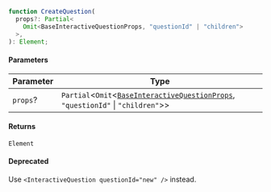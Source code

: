 ```ts
function CreateQuestion(
  props?: Partial<
    Omit<BaseInteractiveQuestionProps, "questionId" | "children">
  >,
): Element;
```

#### Parameters

| Parameter | Type                                                                                                                 |
| --------- | -------------------------------------------------------------------------------------------------------------------- |
| `props`?  | `Partial`<`Omit`<[`BaseInteractiveQuestionProps`](BaseInteractiveQuestionProps.md), `"questionId"` \| `"children"`>> |

#### Returns

`Element`

#### Deprecated

Use `<InteractiveQuestion questionId="new" />` instead.
